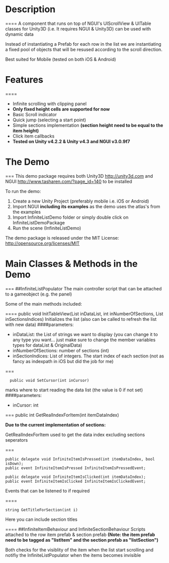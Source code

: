 Description
=================
====
A component that runs on top of NGUI's UIScrollView & UITable classes for Unity3D (i.e. It requires NGUI &amp; Unity3D) can be used with dynamic data

Instead of instantiating a Prefab for each row in the list we are instantiating a fixed pool of objects that will be 
resused according to the scroll direction.

Best suited for Mobile (tested on both iOS & Android)

Features
============
====

* Infinite scrolling with clipping panel
* **Only fixed height cells are supported for now**
* Basic Scroll indicator
* Quick jump (selecting a start point)
* Simple sections implementation **(section height need to be equal to the item height)**
* Click item callbacks
* **Tested on Unity v4.2.2 & Unity v4.3 and NGUI v3.0.9f7**


The Demo
============
===
This demo package requires both Unity3D <http://unity3d.com> and NGUI <http://www.tasharen.com/?page_id=140> to be installed

To run the demo:

1. Create a new Unity Project (preferably mobile i.e. iOS or Android)
2. Import NGUI **including its examples** as the demo uses the atlas's from the examples
3. Import InfiniteListDemo folder or simply double click on InfiniteListDemoPackage
4. Run the scene (InfiniteListDemo)

The demo package is released under the MIT License:
<http://opensource.org/licenses/MIT>

Main Classes & Methods in the Demo
===========
===
##InfiniteListPopulator 
The main controller script that can be attached to a gameobject (e.g. the panel)

Some of the main methods included:

====
    	public void InitTableView(List<string> inDataList, int inNumberOfSections, List<int> inSectionsIndices)
Initializes the list (also can be called to refresh the list with new data)
####parameters:
* inDataList: the List of strings we want to display (you can change it to any type you want… just make sure to change the member variables types for dataList & OriginalData)
* inNumberOfSections: number of sections (int)
* inSectionIndices: List of integers. The start index of each section (not as fancy as indexpath in iOS but did the job for me)

===

   	  public void SetCursor(int inCursor)

marks where to start reading the data list (the value is 0 if not set)
####parameters:
* inCursor: int 

===
	public int GetRealIndexForItem(int itemDataIndex)

**Due to the current implementation of sections:**

GetRealIndexForItem used to get the data index excluding sections seperators

===	


	public delegate void InfiniteItemIsPressed(int itemDataIndex, bool isDown);
	public event InfiniteItemIsPressed InfiniteItemIsPressedEvent;
	
	public delegate void InfiniteItemIsClicked(int itemDataIndex);
	public event InfiniteItemIsClicked InfiniteItemIsClickedEvent;

Events that can be listened to if required

====

	string GetTitleForSection(int i)

Here you can include section titles

====
##InfiniteItemBehaviour and InfiniteSectionBehaviour
Scripts attached to the row item prefab & section prefab **(Note: the item prefab need to be tagged as "listItem" and the section prefab as "listSection")** 

Both checks for the visiblity of the item when the list start scrolling and notifiy the InfiniteListPopulator when the items becomes invisible
